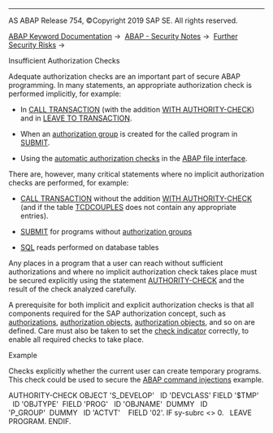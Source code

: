   

* * *

AS ABAP Release 754, ©Copyright 2019 SAP SE. All rights reserved.

[ABAP Keyword Documentation](https://help.sap.com/doc/abapdocu_754_index_htm/7.54/en-US/abenabap.htm) →  [ABAP - Security Notes](https://help.sap.com/doc/abapdocu_754_index_htm/7.54/en-US/abenabap_security.htm) →  [Further Security Risks](https://help.sap.com/doc/abapdocu_754_index_htm/7.54/en-US/abenother_programming_scrty.htm) → 

Insufficient Authorization Checks

Adequate authorization checks are an important part of secure ABAP programming. In many statements, an appropriate authorization check is performed implicitly, for example:

-   In [CALL TRANSACTION](https://help.sap.com/doc/abapdocu_754_index_htm/7.54/en-US/abapcall_transaction.htm) (with the addition [WITH AUTHORITY-CHECK](https://help.sap.com/doc/abapdocu_754_index_htm/7.54/en-US/abapcall_transaction_authority.htm)) and in [LEAVE TO TRANSACTION](https://help.sap.com/doc/abapdocu_754_index_htm/7.54/en-US/abapleave_to_transaction.htm).

-   When an [authorization group](https://help.sap.com/doc/abapdocu_754_index_htm/7.54/en-US/abenauthorization_group_glosry.htm "Glossary Entry") is created for the called program in [SUBMIT](https://help.sap.com/doc/abapdocu_754_index_htm/7.54/en-US/abapsubmit.htm).

-   Using the [automatic authorization checks](https://help.sap.com/doc/abapdocu_754_index_htm/7.54/en-US/abenfile_interface_authority.htm) in the [ABAP file interface](https://help.sap.com/doc/abapdocu_754_index_htm/7.54/en-US/abenfile_interface_glosry.htm "Glossary Entry").

There are, however, many critical statements where no implicit authorization checks are performed, for example:

-   [CALL TRANSACTION](https://help.sap.com/doc/abapdocu_754_index_htm/7.54/en-US/abapcall_transaction.htm) without the addition [WITH AUTHORITY-CHECK](https://help.sap.com/doc/abapdocu_754_index_htm/7.54/en-US/abapcall_transaction_authority.htm) (and if the table [TCDCOUPLES](https://help.sap.com/doc/abapdocu_754_index_htm/7.54/en-US/abapcall_transaction_auth_obs.htm) does not contain any appropriate entries).

-   [SUBMIT](https://help.sap.com/doc/abapdocu_754_index_htm/7.54/en-US/abapsubmit.htm) for programs without [authorization groups](https://help.sap.com/doc/abapdocu_754_index_htm/7.54/en-US/abenauthorization_group_glosry.htm "Glossary Entry")

-   [SQL](https://help.sap.com/doc/abapdocu_754_index_htm/7.54/en-US/abensql_glosry.htm "Glossary Entry") reads performed on database tables

Any places in a program that a user can reach without sufficient authorizations and where no implicit authorization check takes place must be secured explicitly using the statement [AUTHORITY-CHECK](https://help.sap.com/doc/abapdocu_754_index_htm/7.54/en-US/abapauthority-check.htm) and the result of the check analyzed carefully.

A prerequisite for both implicit and explicit authorization checks is that all components required for the SAP authorization concept, such as [authorizations](https://help.sap.com/doc/abapdocu_754_index_htm/7.54/en-US/abenauthorization_glosry.htm "Glossary Entry"), [authorization objects](https://help.sap.com/doc/abapdocu_754_index_htm/7.54/en-US/abenauthorization_object_glosry.htm "Glossary Entry"), [authorization objects](https://help.sap.com/doc/abapdocu_754_index_htm/7.54/en-US/abenauthorization_profile_glosry.htm "Glossary Entry"), and so on are defined. Care must also be taken to set the [check indicator](https://help.sap.com/doc/abapdocu_754_index_htm/7.54/en-US/abencheck_indicator_glosry.htm "Glossary Entry") correctly, to enable all required checks to take place.

Example

Checks explicitly whether the current user can create temporary programs. This check could be used to secure the [ABAP command injections](https://help.sap.com/doc/abapdocu_754_index_htm/7.54/en-US/abengeneric_prog_scrty.htm) example.

AUTHORITY-CHECK OBJECT 'S\_DEVELOP'
  ID 'DEVCLASS' FIELD '$TMP'
  ID 'OBJTYPE'  FIELD 'PROG'
  ID 'OBJNAME'  DUMMY
  ID 'P\_GROUP'  DUMMY
  ID 'ACTVT'    FIELD '02'.
IF sy-subrc <> 0.
  LEAVE PROGRAM.
ENDIF.